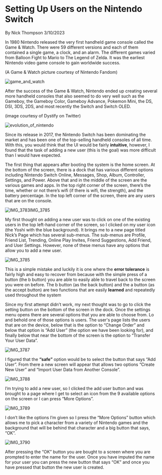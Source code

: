 # Setting Up Users on the Nintendo Switch

By Nick Thompson 3/10/2023

In 1980 Nintendo released the very first handheld game console called the Game & Watch. There were 59 different versions and each of them contained a single game, a clock, and an alarm. The different games varied from Balloon Fight to Mario to The Legend of Zelda. It was the earliest Nintendo video game console to gain worldwide success. 

(A Game & Watch picture courtesy of Nintendo Fandom)

![game_and_watch](game_and_watch.jpg)


After the success of the Game & Watch, Nintendo ended up creating several more handheld consoles that also seemed to do very well such as the Gameboy, the Gameboy Color, Gameboy Advance, Pokemon Mini, the DS, DSI, 3DS, 2DS, and most recently the Switch and Switch OLED. 

(image courtesy of Dystify on Twitter)

![evolution_of_nintendo](evolution_of_nintendo.jpg)


Since its release in 2017, the Nintendo Switch has been dominating the market and has been one of the top-selling handheld consoles of all time. With this, you would think that the UI would be fairly **intuitive**, however, I found that the task of adding a new user (this is the goal)  was more difficult than I would have expected. 

The first thing that appears after booting the system is the home screen. At the bottom of the screen, there is a dock that has various different options including Nintendo Switch Online, Messages, Shop, Album, Controller, Settings, and Power. Above that and in the middle of the screen are the various games and apps. In the top right corner of the screen, there’s the time, whether or not there’s wifi (if there is wifi, the strength), and the battery percentage. In the top left corner of the screen, there are any users that are on the console.

![IMG_3783IMG_3785](IMG_3783.jpg)

My first thought on adding a new user was to click on one of the existing users in the top left-hand corner of the screen, so I clicked on my user icon (the Yoshi with the blue background). It brings me to a new page titled Nick’s Page which has several sub-menus. The sub-menus are Profile, Friend List, Trending, Online Play Invites, Friend Suggestions, Add Friend, and User Settings. However, none of these menus have any options that allow you to add a new user.

![IMG_3785](IMG_3785.jpg)

This is a simple mistake and luckily it is one where the **error tolerance** is fairly high and easy to recover from because with the simple press of a button (the b button) you are able to easily able to travel back to the screen you were on before. The b button (as the back button) and the a button (as the accept button) are two functions that are easily **learned** and repeatedly used throughout the system 

Since my first attempt didn’t work, my next thought was to go to click the setting button on the bottom of the screen in the dock. Once the settings menu opens there are several options that you are able to choose from. Lo and behold one of those options is users. The user's page lists the users that are on the device, below that is the option to “Change Order” and below that option is “Add User” (the option we have been looking for), and finally below that near the bottom of the screen is the option to “Transfer Your User Data”. 

![IMG_3787](IMG_3787.jpg)

I figured that the **“safe”** option would be to select the button that says “Add User”. From there a new screen will appear that allows two options “Create New User” and “Import User Data from Another Console”. 

![IMG_3788](IMG_3788.jpg)

I’m trying to add a new user, so I clicked the add user button and was brought to a page where I get to select an icon from the 9 available options on the screen or I can press “More Options”. 

![IMG_3789](IMG_3789.jpg)

I don’t like the options I’m given so I press the “More Options” button which allows me to pick a character from a variety of Nintendo games and the background that will be behind that character and a big button that says, “OK”. 

![IMG_3790](IMG_3790.jpg)

After pressing the “OK” button you are bought to a screen where you are prompted to enter the name for the user. Once you have imputed the name for your user you can press the new button that says “OK” and once you have pressed that button the new user is created. 


